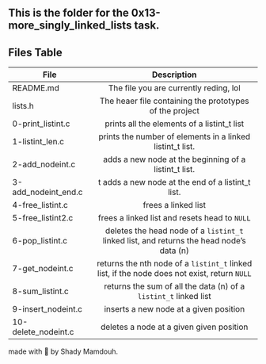 ## This is the folder for the **0x13-more_singly_linked_lists** task.


Files Table
------------
| File          | Description   |
| ------------- |:-------------:|
| README.md     | The file you are currently reding, lol | 
| lists.h       | The heaer file containing the prototypes of the project      |
| 0-print\_listint.c |  prints all the elements of a listint\_t list      | 
| 1-listint\_len.c | prints  the number of elements in a linked listint\_t list.|
| 2-add\_nodeint.c |  adds a new node at the beginning of a listint\_t list. |
| 3-add\_nodeint\_end.c | t adds a new node at the end of a listint\_t list. |
| 4-free\_listint.c | frees a linked list |
| 5-free\_listint2.c| frees a linked list and resets head to `NULL` |
| 6-pop\_listint.c |  deletes the head node of a `listint_t` linked list, and returns the head node’s data (n) |
| 7-get\_nodeint.c |  returns the nth node of a `listint_t` linked list, if the node does not exist, return `NULL`|
| 8-sum\_listint.c |  returns the sum of all the data (n) of a `listint_t` linked list |
| 9-insert\_nodeint.c |  inserts a new node at a given position |
| 10-delete\_nodeint.c| deletes a node at a given given position|

made with :heartbeat: by Shady Mamdouh.
